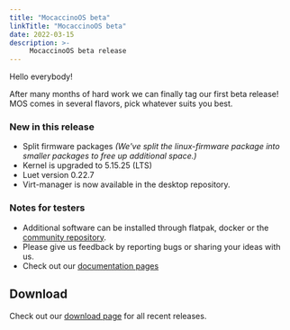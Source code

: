 ```yaml
---
title: "MocaccinoOS beta"
linkTitle: "MocaccinoOS beta"
date: 2022-03-15
description: >-
     MocaccinoOS beta release
---
```


Hello everybody!

After many months of hard work we can finally tag our first beta release!
MOS comes in several flavors, pick whatever suits you best.

### New in this release

- Split firmware packages _(We've split the linux-firmware package into smaller packages to free up additional space.)_
- Kernel is upgraded to 5.15.25 (LTS)
- Luet version 0.22.7
- Virt-manager is now available in the desktop repository.

### Notes for testers

- Additional software can be installed through flatpak, docker or the [community repository](https://github.com/mocaccinoOS/community-repository).
- Please give us feedback by reporting bugs or sharing your ideas with us.
- Check out our [documentation pages](https://www.mocaccino.org/docs/)

## Download

Check out our [download page](https://github.com/mocaccinoOS/mocaccino/releases) for all recent releases.
